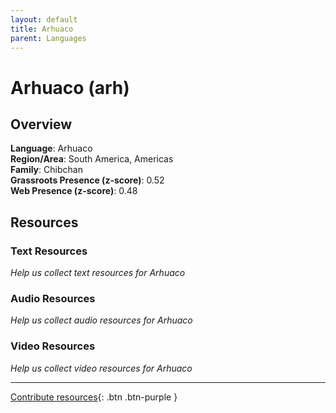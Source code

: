 ```yaml
---
layout: default
title: Arhuaco
parent: Languages
---
```


# Arhuaco (arh)

## Overview

**Language**: Arhuaco  
**Region/Area**: South America, Americas  
**Family**: Chibchan  
**Grassroots Presence (z-score)**: 0.52  
**Web Presence (z-score)**: 0.48  

## Resources

### Text Resources
*Help us collect text resources for Arhuaco*

### Audio Resources
*Help us collect audio resources for Arhuaco*

### Video Resources
*Help us collect video resources for Arhuaco*

---

[Contribute resources](https://forms.office.com/e/1SfLJx3u1r){: .btn .btn-purple }
